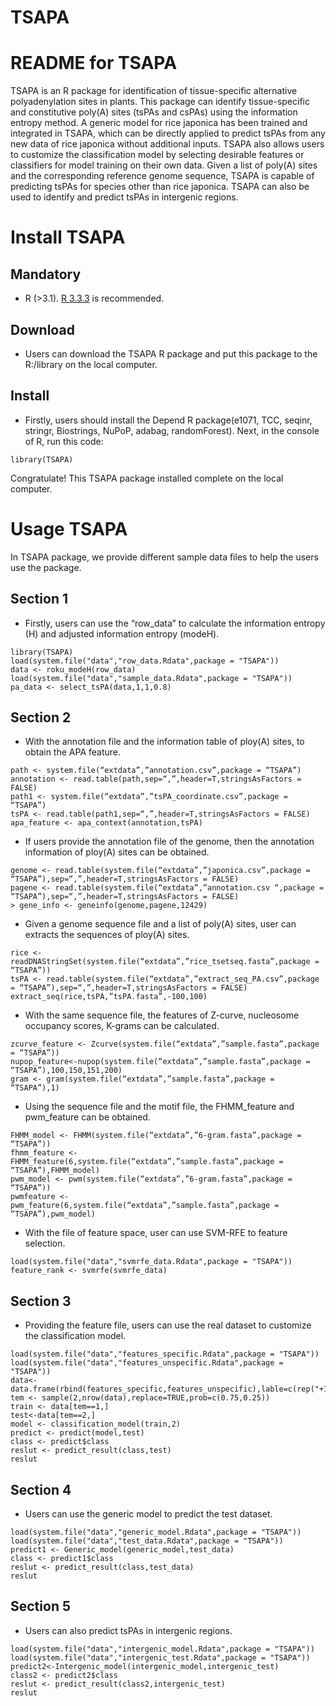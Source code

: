 # TSAPA
README for TSAPA
====================
TSAPA is an R package for identification of tissue-specific alternative polyadenylation sites in plants. This package can identify tissue-specific and constitutive poly(A) sites (tsPAs and csPAs) using the information entropy method. A generic model for rice japonica has been trained and integrated in TSAPA, which can be directly applied to predict tsPAs from any new data of rice japonica without additional inputs. TSAPA also allows users to customize the classification model by selecting desirable features or classifiers for model training on their own data. Given a list of poly(A) sites and the corresponding reference genome sequence, TSAPA is capable of predicting tsPAs for species other than rice japonica. TSAPA can also be used to identify and predict tsPAs in intergenic regions.

Install TSAPA
=============
Mandatory 
---------

* R (>3.1). [R 3.3.3](https://www.r-project.org/) is recommended.

Download 
---------

* Users can download the TSAPA R package and put this package to the R:/library on the local computer.

Install 
---------

* Firstly, users should install the Depend R package(e1071, TCC, seqinr, stringr, Biostrings, NuPoP, adabag, randomForest). Next, in the console of R, run this code:
```
library(TSAPA)
```
Congratulate! This TSAPA package installed complete on the local computer.


Usage TSAPA
=============
In TSAPA package, we provide different sample data files to help the users use the package. 

Section 1 
---------
* Firstly, users can use the “row_data” to calculate the information entropy (H) and adjusted information entropy (modeH).
```
library(TSAPA)
load(system.file("data","row_data.Rdata",package = "TSAPA"))
data <- roku_modeH(row_data)
load(system.file("data","sample_data.Rdata",package = "TSAPA"))
pa_data <- select_tsPA(data,1,1,0.8)
```

Section 2
---------
* With the annotation file and the information table of ploy(A) sites, to obtain the APA feature.
```
path <- system.file(“extdata”,”annotation.csv”,package = “TSAPA”)
annotation <- read.table(path,sep=“,”,header=T,stringsAsFactors = FALSE)
path1 <- system.file(“extdata”,”tsPA_coordinate.csv”,package = “TSAPA”)
tsPA <- read.table(path1,sep=“,”,header=T,stringsAsFactors = FALSE)
apa_feature <- apa_context(annotation,tsPA)
```
* If users provide the annotation file of the genome, then the annotation information of ploy(A) sites can be obtained.
```
genome <- read.table(system.file(“extdata”,”japonica.csv”,package = “TSAPA”),sep=“,”,header=T,stringsAsFactors = FALSE)
pagene <- read.table(system.file(“extdata”,”annotation.csv “,package = “TSAPA”),sep=“,”,header=T,stringsAsFactors = FALSE)
> gene_info <- geneinfo(genome,pagene,12429)
```
* Given a genome sequence file and a list of poly(A) sites, user can extracts the sequences of ploy(A) sites.
```
rice <- readDNAStringSet(system.file(“extdata”,”rice_tsetseq.fasta”,package = “TSAPA”))
tsPA <- read.table(system.file(“extdata”,”extract_seq_PA.csv”,package = “TSAPA”),sep=“,”,header=T,stringsAsFactors = FALSE)
extract_seq(rice,tsPA,”tsPA.fasta”,-100,100)
```
* With the same sequence file, the features of Z-curve, nucleosome occupancy scores, K-grams can be calculated. 
```
zcurve_feature <- Zcurve(system.file(“extdata”,”sample.fasta”,package = “TSAPA”))
nupop_feature<-nupop(system.file(“extdata”,”sample.fasta”,package = “TSAPA”),100,150,151,200)
gram <- gram(system.file(“extdata”,”sample.fasta”,package = “TSAPA”),1)
```
* Using the sequence file and the motif file, the FHMM_feature and pwm_feature can be obtained.
```
FHMM_model <- FHMM(system.file(“extdata”,”6-gram.fasta”,package = “TSAPA”))
fhmm_feature <- FHMM_feature(6,system.file(“extdata”,”sample.fasta”,package = “TSAPA”),FHMM_model)
pwm_model <- pwm(system.file(“extdata”,”6-gram.fasta”,package = “TSAPA”))
pwmfeature <- pwm_feature(6,system.file(“extdata”,”sample.fasta”,package = “TSAPA”),pwm_model)
```
* With the file of feature space, user can use SVM-RFE to feature selection.
```
load(system.file("data","svmrfe_data.Rdata",package = "TSAPA"))
feature_rank <- svmrfe(svmrfe_data)
```

Section 3
---------
* Providing the feature file, users can use the real dataset to customize the classification model. 
```
load(system.file("data","features_specific.Rdata",package = "TSAPA"))
load(system.file("data","features_unspecific.Rdata",package = "TSAPA"))
data<-data.frame(rbind(features_specific,features_unspecific),lable=c(rep("+1",nrow(features_specific)),rep("-1",nrow(features_unspecific))))
tem <- sample(2,nrow(data),replace=TRUE,prob=c(0.75,0.25))
train <- data[tem==1,]
test<-data[tem==2,]
model <- classification_model(train,2)
predict <- predict(model,test)
class <- predict$class
reslut <- predict_result(class,test)
reslut
```

Section 4
---------
*  Users can use the generic model to predict the test dataset. 
```
load(system.file("data","generic_model.Rdata",package = "TSAPA"))
load(system.file("data","test_data.Rdata",package = "TSAPA"))
predict1 <- Generic_model(generic_model,test_data)
class <- predict1$class
reslut <- predict_result(class,test_data)
reslut
```

Section 5
---------
*  Users can also predict tsPAs in intergenic regions. 
```
load(system.file("data","intergenic_model.Rdata",package = "TSAPA"))
load(system.file("data","intergenic_test.Rdata",package = "TSAPA"))
predict2<-Intergenic_model(intergenic_model,intergenic_test)
class2 <- predict2$class
reslut <- predict_result(class2,intergenic_test)
reslut
```
